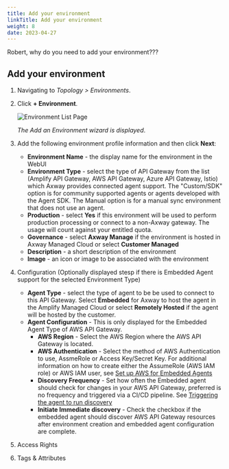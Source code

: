 ```yaml
---
title: Add your environment
linkTitle: Add your environment
weight: 8
date: 2023-04-27
---
```

Robert, why do you need to add your environment???

## Add your environment

1. Navigating to *Topology > Environments*.
2. Click **+ Environment**.

    ![Environment List Page](/Images/central/EnvironmentListPage.png)

    *The Add an Environment wizard is displayed*.

3. Add the following environment profile information and then click **Next**:

    * **Environment Name** - the display name for the environment in the WebUI
    * **Environment Type** - select the type of API Gateway from the list (Amplify API Gateway, AWS API Gateway, Azure API Gateway, Istio) which Axway provides connected agent support.  The "Custom/SDK" option is for community supported agents or agents developed with the Agent SDK.   The Manual option is for a manual sync environment that does not use an agent.
    * **Production** - select **Yes** if this environment will be used to perform production processing or connect to a non-Axway gateway. The usage will count against your entitled quota.
    * **Governance** - select **Axway Manage** if the environment is hosted in Axway Managed Cloud or select **Customer Managed**
    * **Description** - a short description of the environment
    * **Image** - an icon or image to be associated with the environment

4. Configuration (Optionally displayed stesp if there is Embedded Agent support for the selected Environment Type)

    * **Agent Type** - select the type of agent to be be used to connect to this API Gateway.  Select **Embedded** for Axway to host the agent in the Amplify Managed Cloud or select **Remotely Hosted** if the agent will be hosted by the customer.
    * **Agent Configuration** - This is only displayed for the Embedded Agent Type of AWS API Gateway.  
         * **AWS Region** - Select the AWS Region where the AWS API Gateway is located.
         * **AWS Authentication** - Select the method of AWS Authentication to use, AssmeRole or Access Key/Secret Key.  For additional information on how to create either the AssumeRole (AWS IAM role) or AWS IAM user, see [Set up AWS for Embedded Agents](https://docs.axway.com/bundle/amplify-central/page/docs/connect_manage_environ/connect_aws_gateway/embedded-aws-agent-setup/index.html)
         * **Discovery Frequency** - Set how often the Embedded agent should check for changes in your AWS API Gateway, preferred is no frequency and triggered via a CI/CD pipeline.  See [Triggering the agent to run discovery](https://docs.axway.com/bundle/amplify-central/page/docs/connect_manage_environ/connect_aws_gateway/deploy-embedded-agents/index.html#triggering-the-agent-to-run-discovery)
         *  **Initiate Immediate discovery** - Check the checkbox if the embedded agent should discover AWS API Gateway resources after environment creation and embedded agent configuration are complete.

5. Access Rights
6. Tags & Attributes
